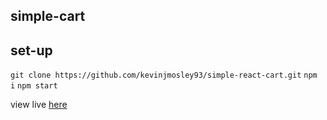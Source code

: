## simple-cart

## set-up

`git clone https://github.com/kevinjmosley93/simple-react-cart.git`
`npm i`
`npm start`

view live [here](https://simple-cart.kevinjmosley.com)